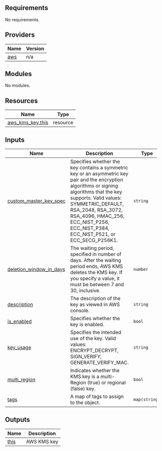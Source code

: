 <!-- BEGIN_TF_DOCS -->
## Requirements

No requirements.

## Providers

| Name | Version |
|------|---------|
| <a name="provider_aws"></a> [aws](#provider\_aws) | n/a |

## Modules

No modules.

## Resources

| Name | Type |
|------|------|
| [aws_kms_key.this](https://registry.terraform.io/providers/hashicorp/aws/latest/docs/resources/kms_key) | resource |

## Inputs

| Name | Description | Type | Default | Required |
|------|-------------|------|---------|:--------:|
| <a name="input_custom_master_key_spec"></a> [custom\_master\_key\_spec](#input\_custom\_master\_key\_spec) | Specifies whether the key contains a symmetric key or an asymmetric key pair and the encryption algorithms or signing algorithms that the key supports. Valid values: SYMMETRIC\_DEFAULT, RSA\_2048, RSA\_3072, RSA\_4096, HMAC\_256, ECC\_NIST\_P256, ECC\_NIST\_P384, ECC\_NIST\_P521, or ECC\_SECG\_P256K1. | `string` | `null` | no |
| <a name="input_deletion_window_in_days"></a> [deletion\_window\_in\_days](#input\_deletion\_window\_in\_days) | The waiting period, specified in number of days. After the waiting period ends, AWS KMS deletes the KMS key. If you specify a value, it must be between 7 and 30, inclusive. | `number` | `null` | no |
| <a name="input_description"></a> [description](#input\_description) | The description of the key as viewed in AWS console. | `string` | `null` | no |
| <a name="input_is_enabled"></a> [is\_enabled](#input\_is\_enabled) | Specifies whether the key is enabled. | `bool` | `null` | no |
| <a name="input_key_usage"></a> [key\_usage](#input\_key\_usage) | Specifies the intended use of the key. Valid values: ENCRYPT\_DECRYPT, SIGN\_VERIFY, GENERATE\_VERIFY\_MAC. | `string` | `null` | no |
| <a name="input_multi_region"></a> [multi\_region](#input\_multi\_region) | Indicates whether the KMS key is a multi-Region (true) or regional (false) key. | `bool` | `null` | no |
| <a name="input_tags"></a> [tags](#input\_tags) | A map of tags to assign to the object. | `map(string)` | `null` | no |

## Outputs

| Name | Description |
|------|-------------|
| <a name="output_this"></a> [this](#output\_this) | AWS KMS key |
<!-- END_TF_DOCS -->